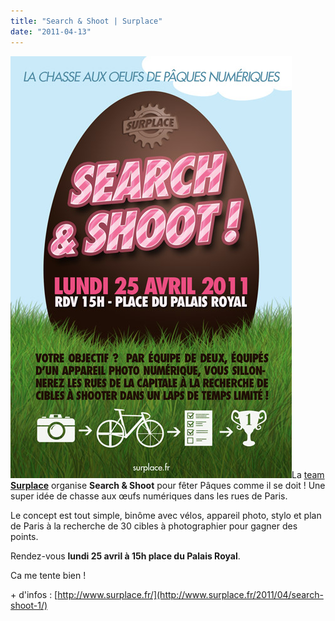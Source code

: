 ```yaml
---
title: "Search & Shoot | Surplace"
date: "2011-04-13"
---
```


[![](images/paques.jpg "Search & Shoot Surplace Paris")](http://www.guidoline.com/wp-content/uploads/2011/04/paques.jpg)La [team **Surplace**](http://www.surplace.fr) organise **Search & Shoot** pour fêter Pâques comme il se doit ! Une super idée de chasse aux œufs numériques dans les rues de Paris.

Le concept est tout simple, binôme avec vélos, appareil photo, stylo et plan de Paris à la recherche de 30 cibles à photographier pour gagner des points.

Rendez-vous **lundi 25 avril à 15h place du Palais Royal**.

Ca me tente bien !

\+ d'infos : [http://www.surplace.fr/](http://www.surplace.fr/2011/04/search-shoot-1/)
